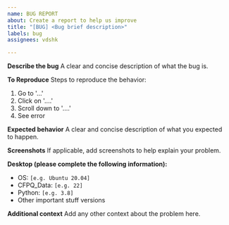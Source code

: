 ```yaml
---
name: BUG REPORT
about: Create a report to help us improve
title: "[BUG] <Bug brief description>"
labels: bug
assignees: vdshk

---
```


**Describe the bug**
A clear and concise description of what the bug is.

**To Reproduce**
Steps to reproduce the behavior:
1. Go to '...'
2. Click on '....'
3. Scroll down to '....'
4. See error

**Expected behavior**
A clear and concise description of what you expected to happen.

**Screenshots**
If applicable, add screenshots to help explain your problem.

**Desktop (please complete the following information):**
 - OS: `[e.g. Ubuntu 20.04]`
 - CFPQ_Data: `[e.g. 22]`
 - Python: `[e.g. 3.8]`
 - Other important stuff versions

**Additional context**
Add any other context about the problem here.
